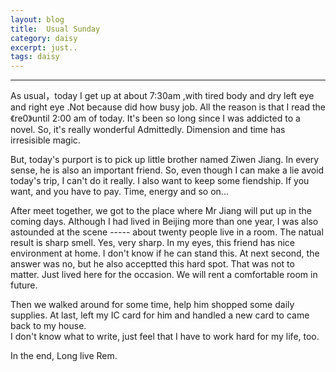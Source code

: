 ```yaml
---
layout: blog
title:  Usual Sunday
category: daisy
excerpt: just..
tags: daisy
---
```

---  
As usual，today I get up at about 7:30am ,with tired body and dry left eye and right eye .Not because did how busy job. All the reason is that I read the 《re0》until 2:00 am of today. It's been so long since I was addicted to a novel. So, it's really wonderful Admittedly. Dimension and time has irresisible magic.  

But, today's purport is to pick up little brother named Ziwen Jiang. In every sense, he is also an important friend. So, even though I can make a lie avoid today's trip, I can't do it really. I also want to keep some fiendship. If you want, and you have to pay. Time, energy and so on...  

After meet together, we got to the place where Mr Jiang will put up in the coming days. Although I had lived in Beijing more than one year, I was also astounded at the scene ----- about twenty people live in a room. The natual result is sharp smell. Yes, very sharp. In my eyes, this friend has nice environment at home. I don't know if he can stand this. At next second, the answer was no, but he also acceptted this hard spot. That was not to matter. Just lived here for the occasion. We will rent a comfortable room in future.  

Then we walked around for some time, help him shopped some daily supplies. At last, left my IC card for him and handled a new card to came back to my house.  
I don't know what to write, just feel that I have to work hard for my life, too.  

In the end, Long live Rem.
